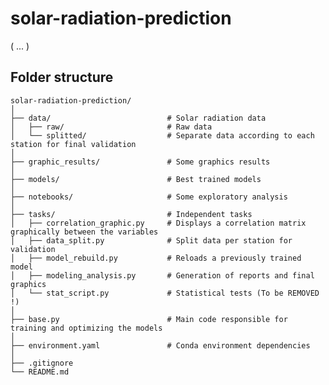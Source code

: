 # solar-radiation-prediction
( ... )

## Folder structure

    solar-radiation-prediction/
    │
    ├── data/                          # Solar radiation data
    │   ├── raw/                       # Raw data
    │   └── splitted/                  # Separate data according to each station for final validation
    │
    ├── graphic_results/               # Some graphics results
    │
	├── models/                        # Best trained models
	│
	├── notebooks/                     # Some exploratory analysis
	│
	├── tasks/                         # Independent tasks
	│   ├── correlation_graphic.py     # Displays a correlation matrix graphically between the variables
	│   ├── data_split.py              # Split data per station for validation
	│   ├── model_rebuild.py           # Reloads a previously trained model
	│   ├── modeling_analysis.py       # Generation of reports and final graphics
	│   └── stat_script.py             # Statistical tests (To be REMOVED !)
	│   
    ├── base.py                        # Main code responsible for training and optimizing the models
	│
	├── environment.yaml               # Conda environment dependencies
	│ 
	├── .gitignore      
	└── README.md